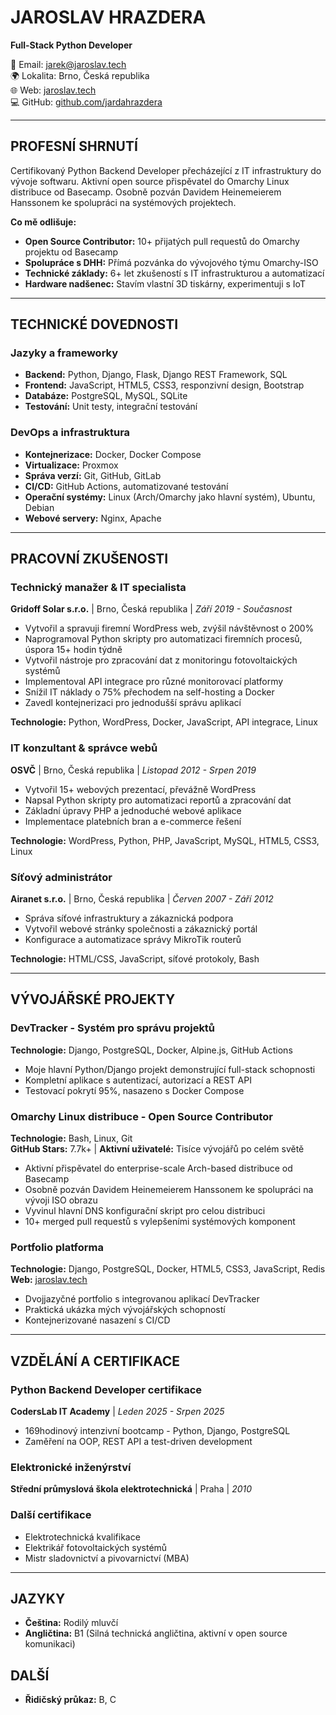 # JAROSLAV HRAZDERA

**Full-Stack Python Developer**

📧 Email: [jarek@jaroslav.tech](mailto:jarek@jaroslav.tech)  
🌍 Lokalita: Brno, Česká republika  
🌐 Web: [jaroslav.tech](https://jaroslav.tech)  
💻 GitHub: [github.com/jardahrazdera](https://github.com/jardahrazdera)

---

## PROFESNÍ SHRNUTÍ

Certifikovaný Python Backend Developer přecházející z IT infrastruktury do vývoje softwaru. Aktivní open source přispěvatel do Omarchy Linux distribuce od Basecamp. Osobně pozván Davidem Heinemeierem Hanssonem ke spolupráci na systémových projektech.

**Co mě odlišuje:**

- **Open Source Contributor:** 10+ přijatých pull requestů do Omarchy projektu od Basecamp
- **Spolupráce s DHH:** Přímá pozvánka do vývojového týmu Omarchy-ISO  
- **Technické základy:** 6+ let zkušeností s IT infrastrukturou a automatizací
- **Hardware nadšenec:** Stavím vlastní 3D tiskárny, experimentuji s IoT

---

## TECHNICKÉ DOVEDNOSTI

### Jazyky a frameworky

- **Backend:** Python, Django, Flask, Django REST Framework, SQL
- **Frontend:** JavaScript, HTML5, CSS3, responzivní design, Bootstrap
- **Databáze:** PostgreSQL, MySQL, SQLite
- **Testování:** Unit testy, integrační testování

### DevOps a infrastruktura

- **Kontejnerizace:** Docker, Docker Compose
- **Virtualizace:** Proxmox
- **Správa verzí:** Git, GitHub, GitLab
- **CI/CD:** GitHub Actions, automatizované testování
- **Operační systémy:** Linux (Arch/Omarchy jako hlavní systém), Ubuntu, Debian
- **Webové servery:** Nginx, Apache

---

## PRACOVNÍ ZKUŠENOSTI

### Technický manažer & IT specialista

**Gridoff Solar s.r.o.** | Brno, Česká republika | *Září 2019 - Současnost*

- Vytvořil a spravuji firemní WordPress web, zvýšil návštěvnost o 200%
- Naprogramoval Python skripty pro automatizaci firemních procesů, úspora 15+ hodin týdně
- Vytvořil nástroje pro zpracování dat z monitoringu fotovoltaických systémů
- Implementoval API integrace pro různé monitorovací platformy
- Snížil IT náklady o 75% přechodem na self-hosting a Docker
- Zavedl kontejnerizaci pro jednodušší správu aplikací

**Technologie:** Python, WordPress, Docker, JavaScript, API integrace, Linux

### IT konzultant & správce webů

**OSVČ** | Brno, Česká republika | *Listopad 2012 - Srpen 2019*

- Vytvořil 15+ webových prezentací, převážně WordPress
- Napsal Python skripty pro automatizaci reportů a zpracování dat
- Základní úpravy PHP a jednoduché webové aplikace
- Implementace platebních bran a e-commerce řešení

**Technologie:** WordPress, Python, PHP, JavaScript, MySQL, HTML5, CSS3, Linux

### Síťový administrátor

**Airanet s.r.o.** | Brno, Česká republika | *Červen 2007 - Září 2012*

- Správa síťové infrastruktury a zákaznická podpora
- Vytvořil webové stránky společnosti a zákaznický portál
- Konfigurace a automatizace správy MikroTik routerů

**Technologie:** HTML/CSS, JavaScript, síťové protokoly, Bash

---

## VÝVOJÁŘSKÉ PROJEKTY

### DevTracker - Systém pro správu projektů

**Technologie:** Django, PostgreSQL, Docker, Alpine.js, GitHub Actions

- Moje hlavní Python/Django projekt demonstrující full-stack schopnosti
- Kompletní aplikace s autentizací, autorizací a REST API
- Testovací pokrytí 95%, nasazeno s Docker Compose

### Omarchy Linux distribuce - Open Source Contributor

**Technologie:** Bash, Linux, Git  
**GitHub Stars:** 7.7k+ | **Aktivní uživatelé:** Tisíce vývojářů po celém světě

- Aktivní přispěvatel do enterprise-scale Arch-based distribuce od Basecamp
- Osobně pozván Davidem Heinemeierem Hanssonem ke spolupráci na vývoji ISO obrazu
- Vyvinul hlavní DNS konfigurační skript pro celou distribuci
- 10+ merged pull requestů s vylepšeními systémových komponent

### Portfolio platforma

**Technologie:** Django, PostgreSQL, Docker, HTML5, CSS3, JavaScript, Redis  
**Web:** [jaroslav.tech](https://jaroslav.tech)

- Dvojjazyčné portfolio s integrovanou aplikací DevTracker
- Praktická ukázka mých vývojářských schopností
- Kontejnerizované nasazení s CI/CD

---

## VZDĚLÁNÍ A CERTIFIKACE

### Python Backend Developer certifikace

**CodersLab IT Academy** | *Leden 2025 - Srpen 2025*

- 169hodinový intenzivní bootcamp - Python, Django, PostgreSQL
- Zaměření na OOP, REST API a test-driven development

### Elektronické inženýrství

**Střední průmyslová škola elektrotechnická** | Praha | *2010*

### Další certifikace

- Elektrotechnická kvalifikace
- Elektrikář fotovoltaických systémů
- Mistr sladovnictví a pivovarnictví (MBA)

---

## JAZYKY

- **Čeština:** Rodilý mluvčí
- **Angličtina:** B1 (Silná technická angličtina, aktivní v open source komunikaci)

## DALŠÍ
- **Řidičský průkaz:** B, C
